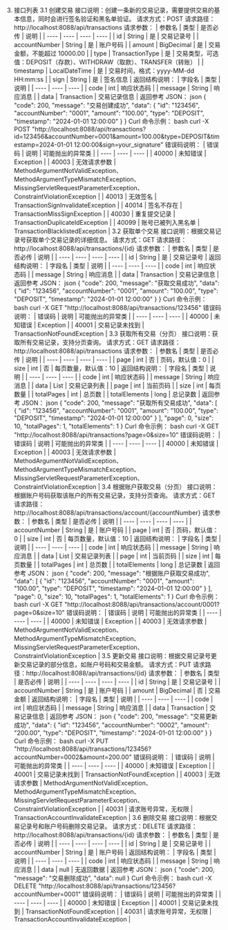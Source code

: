 3. 接口列表
3.1 创建交易
接口说明：创建一条新的交易记录，需要提供交易的基本信息，同时会进行签名验证和黑名单验证。
请求方式：POST
请求路径：http://localhost:8088/api/transactions
请求参数：
| 参数名 | 类型 | 是否必传 | 说明 |
| ---- | ---- | ---- | ---- |
| id | String | 是 | 交易记录号 |
| accountNumber | String | 是 | 账户号码 |
| amount | BigDecimal | 是 | 交易金额，不能超过 10000.00 |
| type | TransactionType | 是 | 交易类型，可选值：DEPOSIT（存款）、WITHDRAW（取款）、TRANSFER（转账） |
| timestamp | LocalDateTime | 是 | 交易时间，格式：yyyy-MM-dd HH:mm:ss |
| sign | String | 是 | 签名信息 |
返回结构说明：
| 字段名 | 类型 | 说明 |
| ---- | ---- | ---- |
| code | int | 响应状态码 |
| message | String | 响应消息 |
| data | Transaction | 交易记录信息 |
返回参考 JSON：
json
{
    "code": 200,
    "message": "交易创建成功",
    "data": {
        "id": "123456",
        "accountNumber": "0001",
        "amount": "100.00",
        "type": "DEPOSIT",
        "timestamp": "2024-01-01 12:00:00"
    }
}
Curl 命令示例：
bash
curl -X POST "http://localhost:8088/api/transactions?id=123456&accountNumber=0001&amount=100.00&type=DEPOSIT&timestamp=2024-01-01 12:00:00&sign=your_signature"
错误码说明：
| 错误码 | 说明 | 可能抛出的异常类 |
| ---- | ---- | ---- |
| 40000 | 未知错误 | Exception |
| 40003 | 无效请求参数 | MethodArgumentNotValidException、MethodArgumentTypeMismatchException、MissingServletRequestParameterException、ConstraintViolationException |
| 40013 | 无效签名 | TransactionSignInvalidateException |
| 40014 | 签名不存在 | TransactionMissSignException |
| 40030 | 重复提交记录 | TransactionDuplicateIdException |
| 40099 | 账号已被列入黑名单 | TransactionBlacklistedException |
3.2 获取单个交易
接口说明：根据交易记录号获取单个交易记录的详细信息。
请求方式：GET
请求路径：http://localhost:8088/api/transactions/{id}
请求参数：
| 参数名 | 类型 | 是否必传 | 说明 |
| ---- | ---- | ---- | ---- |
| id | String | 是 | 交易记录号 |
返回结构说明：
| 字段名 | 类型 | 说明 |
| ---- | ---- | ---- |
| code | int | 响应状态码 |
| message | String | 响应消息 |
| data | Transaction | 交易记录信息 |
返回参考 JSON：
json
{
    "code": 200,
    "message": "获取交易成功",
    "data": {
        "id": "123456",
        "accountNumber": "0001",
        "amount": "100.00",
        "type": "DEPOSIT",
        "timestamp": "2024-01-01 12:00:00"
    }
}
Curl 命令示例：
bash
curl -X GET "http://localhost:8088/api/transactions/123456"
错误码说明：
| 错误码 | 说明 | 可能抛出的异常类 |
| ---- | ---- | ---- |
| 40000 | 未知错误 | Exception |
| 40001 | 交易记录未找到 | TransactionNotFoundException |
3.3 获取所有交易（分页）
接口说明：获取所有交易记录，支持分页查询。
请求方式：GET
请求路径：http://localhost:8088/api/transactions
请求参数：
| 参数名 | 类型 | 是否必传 | 说明 |
| ---- | ---- | ---- | ---- |
| page | int | 否 | 页码，默认值：0 |
| size | int | 否 | 每页数量，默认值：10 |
返回结构说明：
| 字段名 | 类型 | 说明 |
| ---- | ---- | ---- |
| code | int | 响应状态码 |
| message | String | 响应消息 |
| data | List<Transaction> | 交易记录列表 |
| page | int | 当前页码 |
| size | int | 每页数量 |
| totalPages | int | 总页数 |
| totalElements | long | 总记录数 |
返回参考 JSON：
json
{
    "code": 200,
    "message": "获取所有交易成功",
    "data": [
        {
            "id": "123456",
            "accountNumber": "0001",
            "amount": "100.00",
            "type": "DEPOSIT",
            "timestamp": "2024-01-01 12:00:00"
        }
    ],
    "page": 0,
    "size": 10,
    "totalPages": 1,
    "totalElements": 1
}
Curl 命令示例：
bash
curl -X GET "http://localhost:8088/api/transactions?page=0&size=10"
错误码说明：
| 错误码 | 说明 | 可能抛出的异常类 |
| ---- | ---- | ---- |
| 40000 | 未知错误 | Exception |
| 40003 | 无效请求参数 | MethodArgumentNotValidException、MethodArgumentTypeMismatchException、MissingServletRequestParameterException、ConstraintViolationException |
3.4 根据账户获取交易（分页）
接口说明：根据账户号码获取该账户的所有交易记录，支持分页查询。
请求方式：GET
请求路径：http://localhost:8088/api/transactions/account/{accountNumber}
请求参数：
| 参数名 | 类型 | 是否必传 | 说明 |
| ---- | ---- | ---- | ---- |
| accountNumber | String | 是 | 账户号码 |
| page | int | 否 | 页码，默认值：0 |
| size | int | 否 | 每页数量，默认值：10 |
返回结构说明：
| 字段名 | 类型 | 说明 |
| ---- | ---- | ---- |
| code | int | 响应状态码 |
| message | String | 响应消息 |
| data | List<Transaction> | 交易记录列表 |
| page | int | 当前页码 |
| size | int | 每页数量 |
| totalPages | int | 总页数 |
| totalElements | long | 总记录数 |
返回参考 JSON：
json
{
    "code": 200,
    "message": "根据账户获取交易成功",
    "data": [
        {
            "id": "123456",
            "accountNumber": "0001",
            "amount": "100.00",
            "type": "DEPOSIT",
            "timestamp": "2024-01-01 12:00:00"
        }
    ],
    "page": 0,
    "size": 10,
    "totalPages": 1,
    "totalElements": 1
}
Curl 命令示例：
bash
curl -X GET "http://localhost:8088/api/transactions/account/0001?page=0&size=10"
错误码说明：
| 错误码 | 说明 | 可能抛出的异常类 |
| ---- | ---- | ---- |
| 40000 | 未知错误 | Exception |
| 40003 | 无效请求参数 | MethodArgumentNotValidException、MethodArgumentTypeMismatchException、MissingServletRequestParameterException、ConstraintViolationException |
3.5 更新交易
接口说明：根据交易记录号更新交易记录的部分信息，如账户号码和交易金额。
请求方式：PUT
请求路径：http://localhost:8088/api/transactions/{id}
请求参数：
| 参数名 | 类型 | 是否必传 | 说明 |
| ---- | ---- | ---- | ---- |
| id | String | 是 | 交易记录号 |
| accountNumber | String | 是 | 账户号码 |
| amount | BigDecimal | 否 | 交易金额 |
返回结构说明：
| 字段名 | 类型 | 说明 |
| ---- | ---- | ---- |
| code | int | 响应状态码 |
| message | String | 响应消息 |
| data | Transaction | 交易记录信息 |
返回参考 JSON：
json
{
    "code": 200,
    "message": "交易更新成功",
    "data": {
        "id": "123456",
        "accountNumber": "0002",
        "amount": "200.00",
        "type": "DEPOSIT",
        "timestamp": "2024-01-01 12:00:00"
    }
}
Curl 命令示例：
bash
curl -X PUT "http://localhost:8088/api/transactions/123456?accountNumber=0002&amount=200.00"
错误码说明：
| 错误码 | 说明 | 可能抛出的异常类 |
| ---- | ---- | ---- |
| 40000 | 未知错误 | Exception |
| 40001 | 交易记录未找到 | TransactionNotFoundException |
| 40003 | 无效请求参数 | MethodArgumentNotValidException、MethodArgumentTypeMismatchException、MissingServletRequestParameterException、ConstraintViolationException |
| 40031 | 请求账号异常，无权限 | TransactionAccountInvalidateException |
3.6 删除交易
接口说明：根据交易记录号和账户号码删除交易记录。
请求方式：DELETE
请求路径：http://localhost:8088/api/transactions/{id}
请求参数：
| 参数名 | 类型 | 是否必传 | 说明 |
| ---- | ---- | ---- | ---- |
| id | String | 是 | 交易记录号 |
| accountNumber | String | 是 | 账户号码 |
返回结构说明：
| 字段名 | 类型 | 说明 |
| ---- | ---- | ---- |
| code | int | 响应状态码 |
| message | String | 响应消息 |
| data | null | 无返回数据 |
返回参考 JSON：
json
{
    "code": 200,
    "message": "交易删除成功",
    "data": null
}
Curl 命令示例：
bash
curl -X DELETE "http://localhost:8088/api/transactions/123456?accountNumber=0001"
错误码说明：
| 错误码 | 说明 | 可能抛出的异常类 |
| ---- | ---- | ---- |
| 40000 | 未知错误 | Exception |
| 40001 | 交易记录未找到 | TransactionNotFoundException |
| 40031 | 请求账号异常，无权限 | TransactionAccountInvalidateException |

